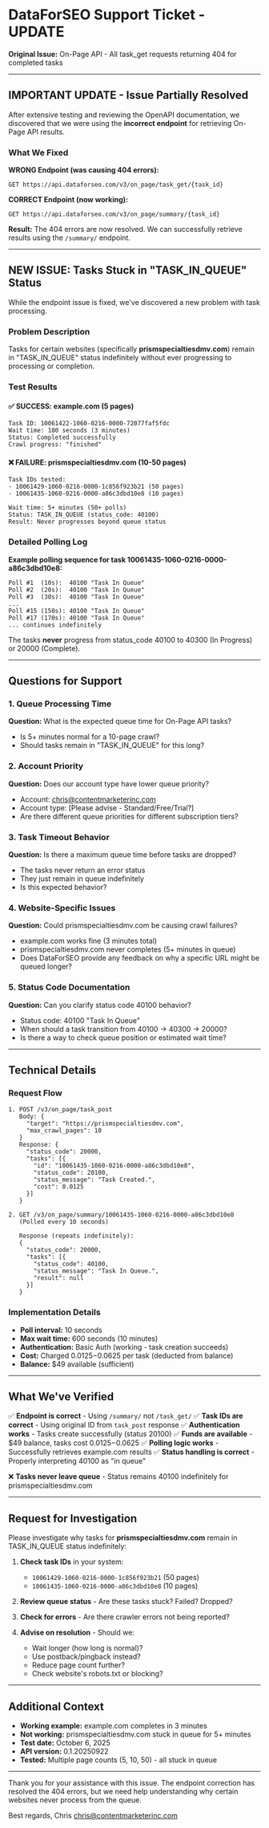 # DataForSEO Support Ticket - UPDATE

**Original Issue:** On-Page API - All task_get requests returning 404 for completed tasks

---

## IMPORTANT UPDATE - Issue Partially Resolved

After extensive testing and reviewing the OpenAPI documentation, we discovered that we were using the **incorrect endpoint** for retrieving On-Page API results.

### What We Fixed

**WRONG Endpoint (was causing 404 errors):**
```
GET https://api.dataforseo.com/v3/on_page/task_get/{task_id}
```

**CORRECT Endpoint (now working):**
```
GET https://api.dataforseo.com/v3/on_page/summary/{task_id}
```

**Result:** The 404 errors are now resolved. We can successfully retrieve results using the `/summary/` endpoint.

---

## NEW ISSUE: Tasks Stuck in "TASK_IN_QUEUE" Status

While the endpoint issue is fixed, we've discovered a new problem with task processing.

### Problem Description

Tasks for certain websites (specifically **prismspecialtiesdmv.com**) remain in "TASK_IN_QUEUE" status indefinitely without ever progressing to processing or completion.

### Test Results

#### ✅ SUCCESS: example.com (5 pages)
```
Task ID: 10061422-1060-0216-0000-72077faf5fdc
Wait time: 180 seconds (3 minutes)
Status: Completed successfully
Crawl progress: "finished"
```

#### ❌ FAILURE: prismspecialtiesdmv.com (10-50 pages)
```
Task IDs tested:
- 10061429-1060-0216-0000-1c856f923b21 (50 pages)
- 10061435-1060-0216-0000-a86c3dbd10e8 (10 pages)

Wait time: 5+ minutes (50+ polls)
Status: TASK_IN_QUEUE (status_code: 40100)
Result: Never progresses beyond queue status
```

### Detailed Polling Log

**Example polling sequence for task 10061435-1060-0216-0000-a86c3dbd10e8:**
```
Poll #1  (10s):  40100 "Task In Queue"
Poll #2  (20s):  40100 "Task In Queue"
Poll #3  (30s):  40100 "Task In Queue"
...
Poll #15 (150s): 40100 "Task In Queue"
Poll #17 (170s): 40100 "Task In Queue"
... continues indefinitely
```

The tasks **never** progress from status_code 40100 to 40300 (In Progress) or 20000 (Complete).

---

## Questions for Support

### 1. Queue Processing Time
**Question:** What is the expected queue time for On-Page API tasks?
- Is 5+ minutes normal for a 10-page crawl?
- Should tasks remain in "TASK_IN_QUEUE" for this long?

### 2. Account Priority
**Question:** Does our account type have lower queue priority?
- Account: chris@contentmarketerinc.com
- Account type: [Please advise - Standard/Free/Trial?]
- Are there different queue priorities for different subscription tiers?

### 3. Task Timeout Behavior
**Question:** Is there a maximum queue time before tasks are dropped?
- The tasks never return an error status
- They just remain in queue indefinitely
- Is this expected behavior?

### 4. Website-Specific Issues
**Question:** Could prismspecialtiesdmv.com be causing crawl failures?
- example.com works fine (3 minutes total)
- prismspecialtiesdmv.com never completes (5+ minutes in queue)
- Does DataForSEO provide any feedback on why a specific URL might be queued longer?

### 5. Status Code Documentation
**Question:** Can you clarify status code 40100 behavior?
- Status code: 40100 "Task In Queue"
- When should a task transition from 40100 → 40300 → 20000?
- Is there a way to check queue position or estimated wait time?

---

## Technical Details

### Request Flow
```
1. POST /v3/on_page/task_post
   Body: {
     "target": "https://prismspecialtiesdmv.com",
     "max_crawl_pages": 10
   }
   Response: {
     "status_code": 20000,
     "tasks": [{
       "id": "10061435-1060-0216-0000-a86c3dbd10e8",
       "status_code": 20100,
       "status_message": "Task Created.",
       "cost": 0.0125
     }]
   }

2. GET /v3/on_page/summary/10061435-1060-0216-0000-a86c3dbd10e8
   (Polled every 10 seconds)

   Response (repeats indefinitely):
   {
     "status_code": 20000,
     "tasks": [{
       "status_code": 40100,
       "status_message": "Task In Queue.",
       "result": null
     }]
   }
```

### Implementation Details
- **Poll interval:** 10 seconds
- **Max wait time:** 600 seconds (10 minutes)
- **Authentication:** Basic Auth (working - task creation succeeds)
- **Cost:** Charged $0.0125-$0.0625 per task (deducted from balance)
- **Balance:** $49 available (sufficient)

---

## What We've Verified

✅ **Endpoint is correct** - Using `/summary/` not `/task_get/`
✅ **Task IDs are correct** - Using original ID from `task_post` response
✅ **Authentication works** - Tasks create successfully (status 20100)
✅ **Funds are available** - $49 balance, tasks cost $0.0125-$0.0625
✅ **Polling logic works** - Successfully retrieves example.com results
✅ **Status handling is correct** - Properly interpreting 40100 as "in queue"

❌ **Tasks never leave queue** - Status remains 40100 indefinitely for prismspecialtiesdmv.com

---

## Request for Investigation

Please investigate why tasks for **prismspecialtiesdmv.com** remain in TASK_IN_QUEUE status indefinitely:

1. **Check task IDs** in your system:
   - `10061429-1060-0216-0000-1c856f923b21` (50 pages)
   - `10061435-1060-0216-0000-a86c3dbd10e8` (10 pages)

2. **Review queue status** - Are these tasks stuck? Failed? Dropped?

3. **Check for errors** - Are there crawler errors not being reported?

4. **Advise on resolution** - Should we:
   - Wait longer (how long is normal)?
   - Use postback/pingback instead?
   - Reduce page count further?
   - Check website's robots.txt or blocking?

---

## Additional Context

- **Working example:** example.com completes in 3 minutes
- **Not working:** prismspecialtiesdmv.com stuck in queue for 5+ minutes
- **Test date:** October 6, 2025
- **API version:** 0.1.20250922
- **Tested:** Multiple page counts (5, 10, 50) - all stuck in queue

---

Thank you for your assistance with this issue. The endpoint correction has resolved the 404 errors, but we need help understanding why certain websites never process from the queue.

Best regards,
Chris
chris@contentmarketerinc.com

